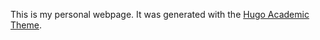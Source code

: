 This is my personal webpage. It was generated with the [Hugo Academic Theme](https://github.com/wowchemy/starter-hugo-academic).
